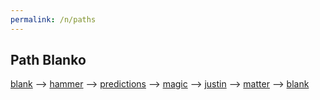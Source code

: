 ```yaml
---
permalink: /n/paths
---
```


## Path Blanko

[blank](/w/blank) --> [hammer](/w/hammer) --> [predictions](/w/predictions) --> [magic](/w/magic) --> [justin](/w/justin) --> [matter](/w/matter) --> [blank](/w/blank)
